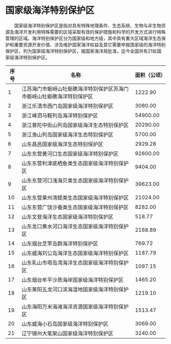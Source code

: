 # 国家级海洋特别保护区  

&emsp;&emsp;国家级海洋特别保护区是指对具有特殊地理条件、生态系统、生物与非生物资源及海洋开发利用特殊需要的区域采取有效的保护措施和科学的开发方式进行特殊管理的区域。海洋特别保护区分为国家级和地方级，其中具有重大区域海洋生态保护和重要资源开发价值、涉及维护国家海洋权益及其它需要申报国家级的海洋特别保护区，列为国家级海洋特别保护区，报国家海洋局批准。迄今全国共有21处国家级海洋特别保护区。  

| 序号 |  名称  | 面积（公顷） |  
| ---- | --------------------------------------------------------------- | ----------- |  
| 1  | 江苏海门市蛎岈山牡蛎礁海洋特别保护区苏海门市蛎岈山牡蛎礁海洋特别保护区 | 1222.90  |  
| 2  | 浙江乐清市西门岛国家级海洋特别保护区  | 3080.00  |  
| 3  | 浙江嵊泗马鞍列岛海洋特别保护区  | 54900.00  |  
| 4  | 浙江普陀中街山列岛国家级海洋生态特别保护区  | 20290.00  |  
| 5  | 浙江渔山列岛国家级海洋生态特别保护区  | 5700.00  |  
| 6  | 山东昌邑国家级海洋生态特别保护区  | 2929.28  |  
| 7  | 山东东营黄河口生态国家级海洋特别保护区  | 92600.00  |  
| 8  | 山东东营利津底栖鱼类生态国家级海洋特别保护区  | 9404.00  |  
| 9  | 山东东营河口浅海贝类生态国家级海洋特别保护区  | 39623.00  |  
| 10  | 山东东营莱州湾蛏类生态国家级海洋特别保护区  | 21024.00  |  
| 11  | 山东东营广饶沙蚕类生态国家级海洋特别保护区  | 8282.00  |  
| 12  | 山东文登海洋生态国家级海洋特别保护区  | 518.77  |  
| 13  | 山东龙口黄水河口海洋生态国家级海洋特别保护区  | 2168.89  |  
| 14  | 山东烟台芝罘岛群海洋特别保护区  | 769.72  |  
| 15  | 山东威海刘公岛海洋生态国家级海洋特别保护区  | 1187.79  |  
| 16  | 山东乳山市塔岛湾海洋生态国家级海洋特别保护区  | 1097.15  |  
| 17  | 山东烟台牟平沙质海岸国家级海洋特别保护区  | 1465.20  |  
| 18  | 山东莱阳五龙河口滨海湿地国家级海洋特别保护区  | 1219.10  |  
| 19  | 山东海阳万米海滩海洋资源国家级海洋特别保护区  | 1513.47  |  
| 20  | 山东威海小石岛国家级海洋特别保护区  | 3069.00  |  
| 21  | 辽宁锦州大笔架山国家级海洋特别保护区  | 3240.00  |  
